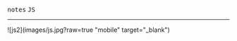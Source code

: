 

 <kbd>notes</kbd> <kbd>JS</kbd>
 <hr />  

 

 ![js2](images/js.jpg?raw=true "mobile" target="_blank")
